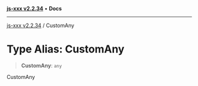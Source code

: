 [**js-xxx v2.2.34**](../README.md) • **Docs**

***

[js-xxx v2.2.34](../README.md) / CustomAny

# Type Alias: CustomAny

> **CustomAny**: `any`

CustomAny
